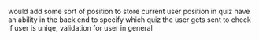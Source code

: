 would add some sort of position to store current user position in quiz
have an ability in the back end to specify which quiz the user gets sent to
check if user is uniqe, validation for user in general

